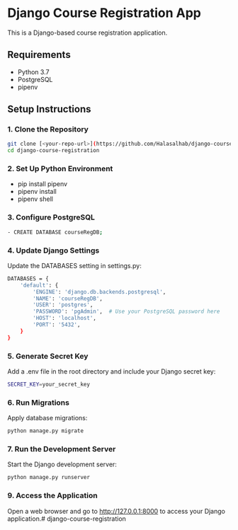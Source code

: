 # Django Course Registration App

This is a Django-based course registration application.

## Requirements

- Python 3.7
- PostgreSQL
- pipenv

## Setup Instructions

### 1. Clone the Repository

```bash
git clone [<your-repo-url>](https://github.com/Halasalhab/django-course-registration)
cd django-course-registration
```

### 2. Set Up Python Environment
- pip install pipenv
- pipenv install
- pipenv shell

### 3. Configure PostgreSQL

```bash
- CREATE DATABASE courseRegDB;
```

### 4. Update Django Settings
Update the DATABASES setting in settings.py:
```bash
DATABASES = {
    'default': {
        'ENGINE': 'django.db.backends.postgresql',
        'NAME': 'courseRegDB',
        'USER': 'postgres',
        'PASSWORD': 'pgAdmin',  # Use your PostgreSQL password here
        'HOST': 'localhost',
        'PORT': '5432',
    }
}
```

### 5. Generate Secret Key
Add a .env file in the root directory and include your Django secret key:
```bash
SECRET_KEY=your_secret_key
```

### 6. Run Migrations
Apply database migrations:
```bash
python manage.py migrate
```

### 7. Run the Development Server
Start the Django development server:
```bash
python manage.py runserver
```

### 9. Access the Application
Open a web browser and go to http://127.0.0.1:8000 to access your Django application.# django-course-registration
